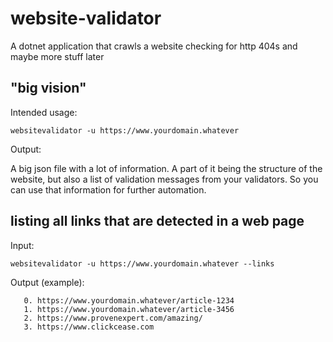 # website-validator
A dotnet application that crawls a website checking for http 404s and maybe more stuff later

## "big vision"

Intended usage:
```
websitevalidator -u https://www.yourdomain.whatever
```

Output: 

A big json file with a lot of information.
A part of it being the structure of the website, but also a list of validation messages from
your validators. So you can use that information for further automation.

## listing all links that are detected in a web page

Input:
```
websitevalidator -u https://www.yourdomain.whatever --links
```

Output (example):
```
   0. https://www.yourdomain.whatever/article-1234
   1. https://www.yourdomain.whatever/article-3456
   2. https://www.provenexpert.com/amazing/
   3. https://www.clickcease.com
```

